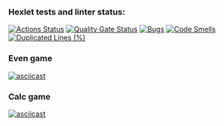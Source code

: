 ### Hexlet tests and linter status:
[![Actions Status](https://github.com/yas-7/java-project-lvl1/actions/workflows/hexlet-check.yml/badge.svg)](https://github.com/yas-7/java-project-lvl1/actions)
[![Quality Gate Status](https://sonarcloud.io/api/project_badges/measure?project=yas-7_java-project-lvl1&metric=alert_status)](https://sonarcloud.io/summary/new_code?id=yas-7_java-project-lvl1)
[![Bugs](https://sonarcloud.io/api/project_badges/measure?project=yas-7_java-project-lvl1&metric=bugs)](https://sonarcloud.io/summary/new_code?id=yas-7_java-project-lvl1)
[![Code Smells](https://sonarcloud.io/api/project_badges/measure?project=yas-7_java-project-lvl1&metric=code_smells)](https://sonarcloud.io/summary/new_code?id=yas-7_java-project-lvl1)
[![Duplicated Lines (%)](https://sonarcloud.io/api/project_badges/measure?project=yas-7_java-project-lvl1&metric=duplicated_lines_density)](https://sonarcloud.io/summary/new_code?id=yas-7_java-project-lvl1)

### Even game
[![asciicast](https://asciinema.org/a/bcSuiwPMGGN4CVSoIXPCZoQA5.svg)](https://asciinema.org/a/bcSuiwPMGGN4CVSoIXPCZoQA5)
### Calc game
[![asciicast](https://asciinema.org/a/5hGt65b8OJ3SJ2BTuQL6lxG31.svg)](https://asciinema.org/a/5hGt65b8OJ3SJ2BTuQL6lxG31)